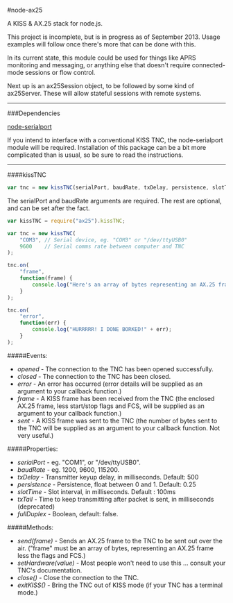 #node-ax25

A KISS &amp; AX.25 stack for node.js.

This project is incomplete, but is in progress as of September 2013.  Usage examples will follow once there's more that can be done with this.

In its current state, this module could be used for things like APRS monitoring and messaging, or anything else that doesn't require connected-mode sessions or flow control.

Next up is an ax25Session object, to be followed by some kind of ax25Server.  These will allow stateful sessions with remote systems.

---

###Dependencies

[node-serialport](https://github.com/voodootikigod/node-serialport)

If you intend to interface with a conventional KISS TNC, the node-serialport module will be required.  Installation of this package can be a bit more complicated than is usual, so be sure to read the instructions.

---

####kissTNC

```js
var tnc = new kissTNC(serialPort, baudRate, txDelay, persistence, slotTime, txTail, fullDuplex);
```

The serialPort and baudRate arguments are required.  The rest are optional, and can be set after the fact.

```js
var kissTNC = require("ax25").kissTNC;

var tnc = new kissTNC(
	"COM3",	// Serial device, eg. "COM3" or "/dev/ttyUSB0"
	9600	// Serial comms rate between computer and TNC
);

tnc.on(
	"frame",
	function(frame) {
		console.log("Here's an array of bytes representing an AX.25 frame: " + frame);
	}
);

tnc.on(
	"error",
	function(err) {
		console.log("HURRRRR! I DONE BORKED!" + err);
	}
);
```

#####Events:

* *opened* - The connection to the TNC has been opened successfully.
* *closed* - The connection to the TNC has been closed.
* *error* - An error has occurred (error details will be supplied as an argument to your callback function.)
* *frame* - A KISS frame has been received from the TNC (the enclosed AX.25 frame, less start/stop flags and FCS, will be supplied as an argument to your callback function.)
* *sent* - A KISS frame was sent to the TNC (the number of bytes sent to the TNC will be supplied as an argument to your callback function.  Not very useful.)

#####Properties:

* *serialPort* - eg. "COM1", or "/dev/ttyUSB0".
* *baudRate* - eg. 1200, 9600, 115200.
* *txDelay* - Transmitter keyup delay, in milliseconds. Default: 500
* *persistence* - Persistence, float between 0 and 1. Default: 0.25
* *slotTime* - Slot interval, in milliseconds. Default : 100ms
* *txTail* - Time to keep transmitting after packet is sent, in milliseconds (deprecated)
* *fullDuplex* - Boolean, default: false.

#####Methods:

* *send(frame)* - Sends an AX.25 frame to the TNC to be sent out over the air.  ("frame" must be an array of bytes, representing an AX.25 frame less the flags and FCS.)
* *setHardware(value)* - Most people won't need to use this ... consult your TNC's documentation.
* *close()* - Close the connection to the TNC.
* *exitKISS()* - Bring the TNC out of KISS mode (if your TNC has a terminal mode.)